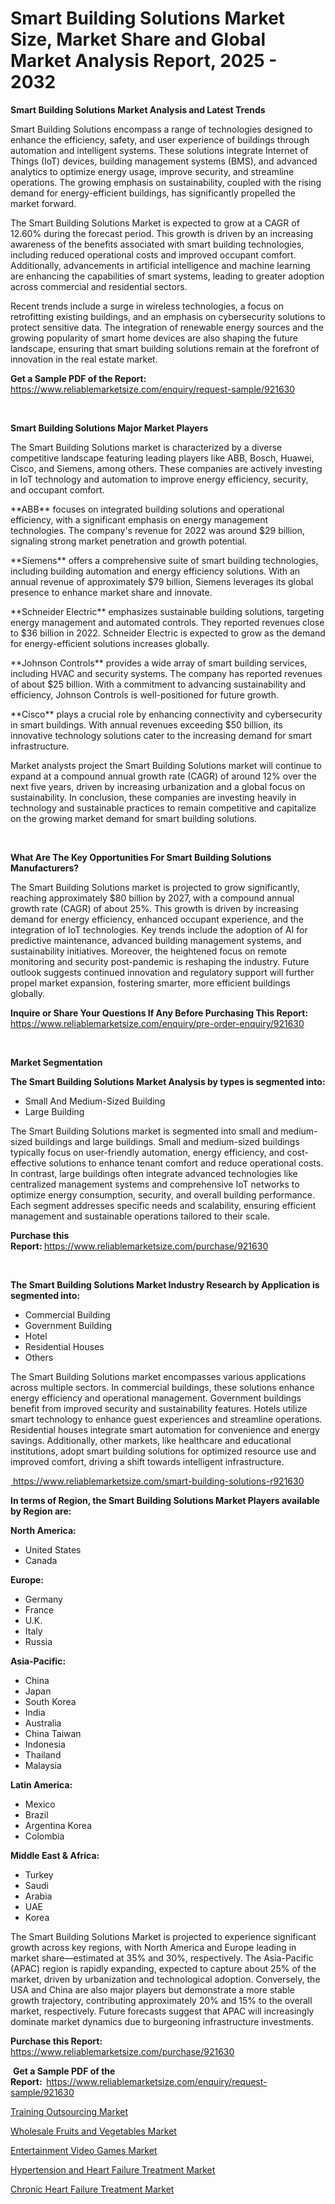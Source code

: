 <p><h1>Smart Building Solutions Market Size, Market Share and Global Market Analysis Report, 2025 - 2032</h1></p><p><strong>Smart Building Solutions Market Analysis and Latest Trends</strong></p>
<p><p>Smart Building Solutions encompass a range of technologies designed to enhance the efficiency, safety, and user experience of buildings through automation and intelligent systems. These solutions integrate Internet of Things (IoT) devices, building management systems (BMS), and advanced analytics to optimize energy usage, improve security, and streamline operations. The growing emphasis on sustainability, coupled with the rising demand for energy-efficient buildings, has significantly propelled the market forward.</p><p>The Smart Building Solutions Market is expected to grow at a CAGR of 12.60% during the forecast period. This growth is driven by an increasing awareness of the benefits associated with smart building technologies, including reduced operational costs and improved occupant comfort. Additionally, advancements in artificial intelligence and machine learning are enhancing the capabilities of smart systems, leading to greater adoption across commercial and residential sectors.</p><p>Recent trends include a surge in wireless technologies, a focus on retrofitting existing buildings, and an emphasis on cybersecurity solutions to protect sensitive data. The integration of renewable energy sources and the growing popularity of smart home devices are also shaping the future landscape, ensuring that smart building solutions remain at the forefront of innovation in the real estate market.</p></p>
<p><strong>Get a Sample PDF of the Report:&nbsp;</strong> <a href="https://www.reliablemarketsize.com/enquiry/request-sample/921630?utm_campaign=1901&utm_medium=2&utm_source=Github&utm_content=ia&utm_term=05032025&utm_id=smart-building-solutions">https://www.reliablemarketsize.com/enquiry/request-sample/921630</a></p>
<p>&nbsp;</p>
<p><strong>Smart Building Solutions Major Market Players</strong></p>
<p><p>The Smart Building Solutions market is characterized by a diverse competitive landscape featuring leading players like ABB, Bosch, Huawei, Cisco, and Siemens, among others. These companies are actively investing in IoT technology and automation to improve energy efficiency, security, and occupant comfort.</p><p>**ABB** focuses on integrated building solutions and operational efficiency, with a significant emphasis on energy management technologies. The company's revenue for 2022 was around $29 billion, signaling strong market penetration and growth potential.</p><p>**Siemens** offers a comprehensive suite of smart building technologies, including building automation and energy efficiency solutions. With an annual revenue of approximately $79 billion, Siemens leverages its global presence to enhance market share and innovate.</p><p>**Schneider Electric** emphasizes sustainable building solutions, targeting energy management and automated controls. They reported revenues close to $36 billion in 2022. Schneider Electric is expected to grow as the demand for energy-efficient solutions increases globally.</p><p>**Johnson Controls** provides a wide array of smart building services, including HVAC and security systems. The company has reported revenues of about $25 billion. With a commitment to advancing sustainability and efficiency, Johnson Controls is well-positioned for future growth.</p><p>**Cisco** plays a crucial role by enhancing connectivity and cybersecurity in smart buildings. With annual revenues exceeding $50 billion, its innovative technology solutions cater to the increasing demand for smart infrastructure.</p><p>Market analysts project the Smart Building Solutions market will continue to expand at a compound annual growth rate (CAGR) of around 12% over the next five years, driven by increasing urbanization and a global focus on sustainability. In conclusion, these companies are investing heavily in technology and sustainable practices to remain competitive and capitalize on the growing market demand for smart building solutions.</p></p>
<p>&nbsp;</p>
<p><strong>What Are The Key Opportunities For Smart Building Solutions Manufacturers?</strong></p>
<p><p>The Smart Building Solutions market is projected to grow significantly, reaching approximately $80 billion by 2027, with a compound annual growth rate (CAGR) of about 25%. This growth is driven by increasing demand for energy efficiency, enhanced occupant experience, and the integration of IoT technologies. Key trends include the adoption of AI for predictive maintenance, advanced building management systems, and sustainability initiatives. Moreover, the heightened focus on remote monitoring and security post-pandemic is reshaping the industry. Future outlook suggests continued innovation and regulatory support will further propel market expansion, fostering smarter, more efficient buildings globally.</p></p>
<p><strong>Inquire or Share Your Questions If Any Before Purchasing This Report:</strong> <a href="https://www.reliablemarketsize.com/enquiry/pre-order-enquiry/921630?utm_campaign=1901&utm_medium=2&utm_source=Github&utm_content=ia&utm_term=05032025&utm_id=smart-building-solutions">https://www.reliablemarketsize.com/enquiry/pre-order-enquiry/921630</a></p>
<p>&nbsp;</p>
<p><strong>Market Segmentation</strong></p>
<p><strong>The Smart Building Solutions Market Analysis by types is segmented into:</strong></p>
<p><ul><li>Small And Medium-Sized Building</li><li>Large Building</li></ul></p>
<p><p>The Smart Building Solutions market is segmented into small and medium-sized buildings and large buildings. Small and medium-sized buildings typically focus on user-friendly automation, energy efficiency, and cost-effective solutions to enhance tenant comfort and reduce operational costs. In contrast, large buildings often integrate advanced technologies like centralized management systems and comprehensive IoT networks to optimize energy consumption, security, and overall building performance. Each segment addresses specific needs and scalability, ensuring efficient management and sustainable operations tailored to their scale.</p></p>
<p><strong>Purchase this Report:&nbsp;</strong><a href="https://www.reliablemarketsize.com/purchase/921630?utm_campaign=1901&utm_medium=2&utm_source=Github&utm_content=ia&utm_term=05032025&utm_id=smart-building-solutions">https://www.reliablemarketsize.com/purchase/921630</a></p>
<p>&nbsp;</p>
<p><strong>The Smart Building Solutions Market Industry Research by Application is segmented into:</strong></p>
<p><ul><li>Commercial Building</li><li>Government Building</li><li>Hotel</li><li>Residential Houses</li><li>Others</li></ul></p>
<p><p>The Smart Building Solutions market encompasses various applications across multiple sectors. In commercial buildings, these solutions enhance energy efficiency and operational management. Government buildings benefit from improved security and sustainability features. Hotels utilize smart technology to enhance guest experiences and streamline operations. Residential houses integrate smart automation for convenience and energy savings. Additionally, other markets, like healthcare and educational institutions, adopt smart building solutions for optimized resource use and improved comfort, driving a shift towards intelligent infrastructure.</p></p>
<p><a href="https://www.reliablemarketsize.com/smart-building-solutions-r921630?utm_campaign=1901&utm_medium=2&utm_source=Github&utm_content=ia&utm_term=05032025&utm_id=smart-building-solutions">&nbsp;https://www.reliablemarketsize.com/smart-building-solutions-r921630</a></p>
<p><strong>In terms of Region, the Smart Building Solutions Market Players available by Region are:</strong></p>
<p>
    <p> <strong> North America: </strong>
        <ul>
            <li>United States</li>
            <li>Canada</li>
        </ul>
        </p> 
    <p> <strong> Europe: </strong>
        <ul>
            <li>Germany</li>
            <li>France</li>
            <li>U.K.</li>
            <li>Italy</li>
            <li>Russia</li>
        </ul>
        </p> 
    <p> <strong> Asia-Pacific: </strong>
        <ul>
            <li>China</li>
            <li>Japan</li>
            <li>South Korea</li>
            <li>India</li>
            <li>Australia</li>
            <li>China Taiwan</li>
            <li>Indonesia</li>
            <li>Thailand</li>
            <li>Malaysia</li>
        </ul>
        </p> 
    <p> <strong> Latin America: </strong>
        <ul>
            <li>Mexico</li>
            <li>Brazil</li>
            <li>Argentina Korea</li>
            <li>Colombia</li>
        </ul>
        </p> 
    <p> <strong> Middle East & Africa: </strong>
        <ul>
            <li>Turkey</li>
            <li>Saudi</li>
            <li>Arabia</li>
            <li>UAE</li>
            <li>Korea</li>
        </ul>
    </p>
    </p>
<p><p>The Smart Building Solutions Market is projected to experience significant growth across key regions, with North America and Europe leading in market share—estimated at 35% and 30%, respectively. The Asia-Pacific (APAC) region is rapidly expanding, expected to capture about 25% of the market, driven by urbanization and technological adoption. Conversely, the USA and China are also major players but demonstrate a more stable growth trajectory, contributing approximately 20% and 15% to the overall market, respectively. Future forecasts suggest that APAC will increasingly dominate market dynamics due to burgeoning infrastructure investments.</p></p>
<p><strong>Purchase this Report: </strong><a href="https://www.reliablemarketsize.com/purchase/921630?utm_campaign=1901&utm_medium=2&utm_source=Github&utm_content=ia&utm_term=05032025&utm_id=smart-building-solutions">https://www.reliablemarketsize.com/purchase/921630</a></p>
<p>&nbsp;<strong>Get a Sample PDF of the Report:&nbsp;&nbsp;</strong><a href="https://www.reliablemarketsize.com/enquiry/request-sample/921630?utm_campaign=1901&utm_medium=2&utm_source=Github&utm_content=ia&utm_term=05032025&utm_id=smart-building-solutions">https://www.reliablemarketsize.com/enquiry/request-sample/921630</a></p>
<p><strong></strong></p>
<p><p><a href="https://github.com/ryantindyaiz/Market-Research-Report-List-1/blob/main/training-outsourcing-market.md?utm_campaign=1901&utm_medium=2&utm_source=Github&utm_content=ia&utm_term=05032025&utm_id=smart-building-solutions">Training Outsourcing Market</a></p><p><a href="https://github.com/muskoaizahfi/Market-Research-Report-List-1/blob/main/wholesale-fruits-and-vegetables-market.md?utm_campaign=1901&utm_medium=2&utm_source=Github&utm_content=ia&utm_term=05032025&utm_id=smart-building-solutions">Wholesale Fruits and Vegetables Market</a></p><p><a href="https://github.com/thapabylers2/Market-Research-Report-List-1/blob/main/entertainment-video-games-market.md?utm_campaign=1901&utm_medium=2&utm_source=Github&utm_content=ia&utm_term=05032025&utm_id=smart-building-solutions">Entertainment Video Games Market</a></p><p><a href="https://github.com/AKSHATREPORTPRIME/Market-Research-Report-List-7/blob/main/hypertension-and-heart-failure-treatment-market.md?utm_campaign=1901&utm_medium=2&utm_source=Github&utm_content=ia&utm_term=05032025&utm_id=smart-building-solutions">Hypertension and Heart Failure Treatment Market</a></p><p><a href="https://github.com/motosyuliq/Market-Research-Report-List-1/blob/main/chronic-heart-failure-treatment-market.md?utm_campaign=1901&utm_medium=2&utm_source=Github&utm_content=ia&utm_term=05032025&utm_id=smart-building-solutions">Chronic Heart Failure Treatment Market</a></p></p>